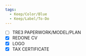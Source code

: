 ```yaml
---
tags:
  - Keep/Color/Blue
  - Keep/Label/To-Do
---
```



- [ ] TRE3 PAPERWORK/MODEL/PLAN
- [X] REDONE CV
- [X] LOGO
- [X] TAX CERTIFICATE